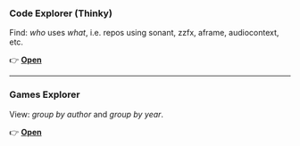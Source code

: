 
### Code Explorer (Thinky)

Find: *who* uses *what*, i.e. repos using sonant, zzfx, aframe, audiocontext, etc.

👉 **[Open](https://bacionejs.github.io/stuff/thinky.html)**  


---


### Games Explorer

View: *group by author* and *group by year*.

👉 **[Open](https://bacionejs.github.io/stuff/games.html)**



